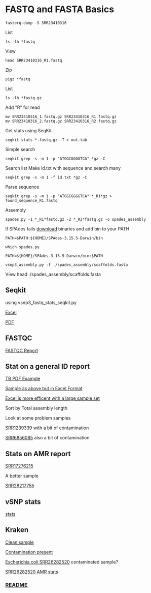 # FASTQ and FASTA Basics

```
fasterq-dump -S SRR23410316
````
List
```
ls -lh *fastq
```
View 
```
head SRR23410316_R1.fastq
```
Zip
```
pigz *fastq
```
List
```
ls -lh *fastq.gz
```
Add "R" for read
```
mv SRR23410316_1.fastq.gz SRR23410316_R1.fastq.gz
mv SRR23410316_2.fastq.gz SRR23410316_R2.fastq.gz
```
Get stats using SeqKit
```
seqkit stats *.fastq.gz -T > out.tab
```
Simple search
```
seqkit grep -s -m 1 -p "ATGGCGGGGTCA" *gz -C
```
Search list
Make id.txt with sequence and search many

 ```
 seqkit grep -s -m 1 -f id.txt *gz -C
 ```
Parse sequence
```
seqkit grep -s -m 1 -p "ATGGCGGGGTCA" *_R1*gz > found_sequence_R1.fastq
```

Assembly

```
spades.py -1 *_R1*fastq.gz -2 *_R2*fastq.gz -o spades_assembly
```

If SPAdes fails [download](https://github.com/ablab/spades) binaries and add bin to your PATH

```
PATH=$PATH:${HOME}/SPAdes-3.15.5-Darwin/bin
```
```
which spades.py
```
```
PATH=${HOME}/SPAdes-3.15.5-Darwin/bin:$PATH
```
```
vsnp3_assembly.py -f ./spades_assembly/scaffolds.fasta
```
View
head ./spades_assembly/scaffolds.fasta

## Seqkit 

using vsnp3_fastq_stats_seqkit.py

[Excel](../data/ERR4769503_2023-10-13_09-45-09_stats.xlsx)

[PDF](../data/ERR4769503_2023-10-13_09-45-08_report.pdf)

## FASTQC

[FASTQC Report](../data/ERR4769503_R1_fastqc.html)


## Stat on a general ID report

[TB PDF Example](../data/ERR2383627_2023-09-11_11-02-31_report.pdf)

[Sample as above but in Excel Format](../data/ERR2383627_2023-09-11_11-02-31_stats.xlsx)

[Excel is more efficent with a large sample set](../data/stats-2023-09-20_07-35-43.xlsx)

Sort by Total assembly length

Look at some problem samples

[SRR1239339](../data/SRR1239339_2023-09-11_17-25-20_report.pdf) with a bit of contamination

[SRR6856085](../data/SRR6856085_2023-09-11_23-52-52_report.pdf) also a bit of contamination

## Stats on AMR report

[SRR17276215](../data/SRR17276215_amr.pdf)

A better sample

[SRR26217755](../data/SRR21152630.pdf)

## vSNP stats

[stats](../data/stats-2023-10-13_09-39-07.xlsx)

## Kraken

[Clean sample](../data/ERR2383627_2023-09-11_09-40-10_krona.html)

[Contamination present](../data/SRR6856085_2023-09-11_22-05-33_krona.html)

[Escherichia coli SRR26282520](../data/SRR26282520_2023-10-13_13-49-32_krona.html) contaminated sample?

[SRR26282520 AMR stats](../data/SRR26282520.pdf)

### [README](../README.md)
